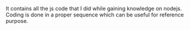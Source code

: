 It contains all the js code that I did while gaining knowledge on nodejs.
Coding is done in a proper sequence which can be useful for reference purpose.

